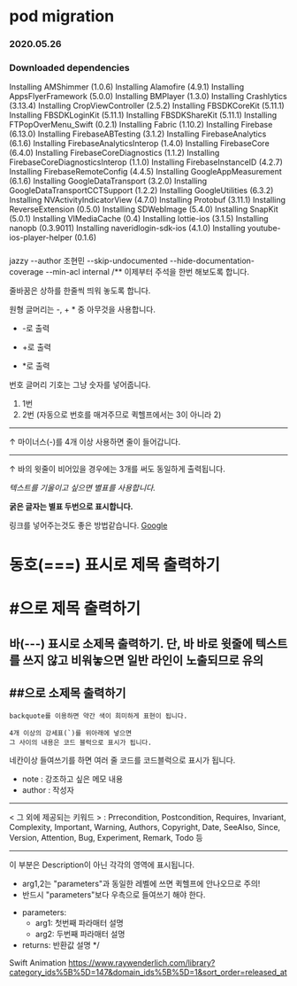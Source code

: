 # pod migration 

### 2020.05.26

### Downloaded dependencies
Installing AMShimmer (1.0.6)
Installing Alamofire (4.9.1)
Installing AppsFlyerFramework (5.0.0)
Installing BMPlayer (1.3.0)
Installing Crashlytics (3.13.4)
Installing CropViewController (2.5.2)
Installing FBSDKCoreKit (5.11.1)
Installing FBSDKLoginKit (5.11.1)
Installing FBSDKShareKit (5.11.1)
Installing FTPopOverMenu_Swift (0.2.1)
Installing Fabric (1.10.2)
Installing Firebase (6.13.0)
Installing FirebaseABTesting (3.1.2)
Installing FirebaseAnalytics (6.1.6)
Installing FirebaseAnalyticsInterop (1.4.0)
Installing FirebaseCore (6.4.0)
Installing FirebaseCoreDiagnostics (1.1.2)
Installing FirebaseCoreDiagnosticsInterop (1.1.0)
Installing FirebaseInstanceID (4.2.7)
Installing FirebaseRemoteConfig (4.4.5)
Installing GoogleAppMeasurement (6.1.6)
Installing GoogleDataTransport (3.2.0)
Installing GoogleDataTransportCCTSupport (1.2.2)
Installing GoogleUtilities (6.3.2)
Installing NVActivityIndicatorView (4.7.0)
Installing Protobuf (3.11.1)
Installing ReverseExtension (0.5.0)
Installing SDWebImage (5.4.0)
Installing SnapKit (5.0.1)
Installing VIMediaCache (0.4)
Installing lottie-ios (3.1.5)
Installing nanopb (0.3.9011)
Installing naveridlogin-sdk-ios (4.1.0)
Installing youtube-ios-player-helper (0.1.6)

###
jazzy --author 조현민 --skip-undocumented --hide-documentation-coverage --min-acl internal
/**
이제부터 주석을 한번 해보도록 합니다.

줄바꿈은 상하를 한줄씩 띄워 놓도록 합니다.

원형 글머리는 -, +  * 중 아무것을 사용합니다.
- -로 출력
+ +로 출력
* *로 출력

번호 글머리 기호는 그냥 숫자를 넣어줍니다.
1. 1번
3. 2번 (자동으로 번호를 매겨주므로 퀵헬프에서는 3이 아니라 2)
----
↑ 마이너스(-)를 4개 이상 사용하면 줄이 들어갑니다.

---
↑ 바의 윗줄이 비어있을 경우에는 3개를 써도 동일하게 출력됩니다.

*텍스트를 기울이고 싶으면 별표를 사용합니다.*

**굵은 글자는 별표 두번으로 표시합니다.**

링크를 넣어주는것도 좋은 방법같습니다. [Google](http://google.com)

동호(===) 표시로 제목 출력하기
===

# #으로 제목 출력하기

바(---) 표시로 소제목 출력하기. 단, 바 바로 윗줄에 텍스트를 쓰지 않고 비워놓으면 일반 라인이 노출되므로 유의
---

## ##으로 소제목 출력하기

`backquote를 이용하면 약간 색이 희미하게 표현이 됩니다.`

````
4개 이상의 강세표(`)를 위아래에 넣으면
그 사이의 내용은 코드 블럭으로 표시가 됩니다.
````

네칸이상 들여쓰기를 하면
여러 줄 코드를 코드블럭으로 표시가 됩니다.

- note : 강조하고 싶은 메모 내용
- author : 작성자

----

< 그 외에 제공되는 키워드 >
: Prrecondition, Postcondition, Requires, Invariant, Complexity, Important, Warning, Authors, Copyright, Date, SeeAlso, Since, Version, Attention, Bug, Experiment, Remark, Todo 등

----
이 부분은 Description이 아닌 각각의 영역에 표시됩니다.
* arg1,2는 "parameters"과 동일한 레벨에 쓰면 퀵헬프에 안나오므로 주의!
* 반드시 "parameters"보다 우측으로 들여쓰기 해야 한다.
- parameters:
    - arg1: 첫번째 파라매터 설명
    - arg2: 두번째 파라매터 설명
- returns: 반환값 설명
*/

Swift Animation
https://www.raywenderlich.com/library?category_ids%5B%5D=147&domain_ids%5B%5D=1&sort_order=released_at
